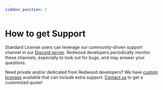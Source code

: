 ```yaml
---
sidebar_position: 2
---
```


# How to get Support

Standard License users can leverage our community-driven support channel in our [Discord server](https://discord.gg/Gj23MHhCQR). Redwood developers periodically monitor these channels, especially to look out for bugs, and may answer your questions.

Need private and/or dedicated from Redwood developers? We have [custom licenses](https://redwoodmmo.com/custom-licenses) available that can include extra support. [Contact us](mailto:redwood@incanta.games) to get a customized quote!
